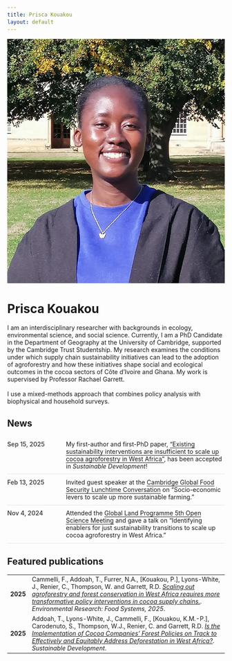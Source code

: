 ```yaml
---
title: Prisca Kouakou
layout: default
---
```


<div class="hero">
  <img class="avatar" src="/assets/profile.jpg" alt="Prisca Kouakou headshot">
  <div class="icons">
    <a href="mailto:you@example.com" title="Email"><i class="fa-solid fa-envelope"></i></a>
    <a href="https://scholar.google.com/citations?user=I9N3bjcAAAAJ&hl=en&oi=ao" title="Google Scholar"><i class="fa-brands fa-google"></i></a>
    <a href="https://orcid.org/0009-0001-3711-1578" title="ORCID"><i class="fa-brands fa-orcid"></i></a>
    <a href="https://www.linkedin.com/in/maria-prisca-kouakou/" title="LinkedIn"><i class="fa-brands fa-linkedin"></i></a>
    <a href="/docs/KouakouCV_August2025.pdf" title="Curriculum Vitae" target="_blank"><i class="fa-solid fa-file-pdf"></i></a>
  </div>
  <h1 class="hero-name">Prisca Kouakou</h1>
  <p class="lead">
  I am an interdisciplinary researcher with backgrounds in ecology, environmental science, and social science.
  Currently, I am a PhD Candidate in the Department of Geography at the University of Cambridge, supported by the
  Cambridge Trust Studentship. My research examines the conditions under which supply chain sustainability initiatives 
  can lead to the adoption of agroforestry and how these initiatives shape social and ecological outcomes in the cocoa 
  sectors of Côte d’Ivoire and Ghana. My work is supervised by Professor Rachael Garrett. <br><br>
  I use a mixed-methods approach that combines policy analysis with biophysical and household surveys.
</p>
</div>

<div class="section">
  <h2>News</h2>

<style>
  /* --- News list styling --- */
  .news-list {list-style: none; margin: 0; padding: 0;}
  .news-item {
    display: flex; gap: 1rem; align-items: flex-start;
    padding: .6rem 0; border-bottom: 1px solid rgba(127,127,127,.2);
  }
  .news-date {
    flex: 0 0 7.5rem; /* left column width */
    font-weight: 600; white-space: nowrap; color: inherit; opacity: .8;
  }
  .news-text {flex: 1 1 auto; min-width: 0;}
  .news-text a {text-decoration: none; border-bottom: 1px solid currentColor;}
  .news-text a:hover {text-decoration: none; border-bottom-color: transparent;}
  /* Small screens: stack a bit tighter */
  @media (max-width: 480px) {
    .news-item {gap: .6rem;}
    .news-date {flex-basis: 6.5rem; font-weight: 600;}
  }
</style>

<ul class="news-list">

  <li class="news-item">
    <time class="news-date">Sep 15, 2025</time>
    <div class="news-text">
      My first-author and first-PhD paper, 
      <a href="YOUR-LINK">“Existing sustainability interventions are insufficient to scale up cocoa agroforestry in West Africa”</a>,
      has been accepted in <em>Sustainable Development</em>!
    </div>
  </li>

  <li class="news-item">
    <time class="news-date">Feb 13, 2025</time>
    <div class="news-text">
      Invited guest speaker at the 
      <a href="YOUR-LINK">Cambridge Global Food Security Lunchtime Conversation</a> on 
      “Socio-economic levers to scale up more sustainable farming.”
    </div>
  </li>

  <li class="news-item">
    <time class="news-date">Nov 4, 2024</time>
    <div class="news-text">
      Attended the <a href="YOUR-LINK">Global Land Programme 5th Open Science Meeting</a> and gave a talk on 
      “Identifying enablers for just sustainability transitions to scale up cocoa agroforestry in West Africa.”
    </div>
  </li>

</ul>
</div>

<div class="section">
  
  <h2>Featured publications</h2>

<table>
  <tr>
    <td><strong>2025</strong></td>
    <td>Cammelli, F., Addoah, T., Furrer, N.A., [Kouakou, P.], Lyons-White, J., Renier, C., Thompson, W. and Garrett, R.D. <em><a href="https://doi.org/10.1088/2976-601X/adf117">Scaling out agroforestry and forest conservation in West Africa requires more transformative policy interventions in cocoa supply chains.</a></em>. <em>Environmental Research: Food Systems, 2025</em>.</td>
  </tr>
  <tr>
    <td><strong>2025</strong></td>
    <td>Addoah, T., Lyons-White, J., Cammelli, F., [Kouakou, K.M.-P.], Carodenuto, S., Thompson, W.J., Renier, C. and Garrett, R.D. <em><a href="https://doi.org/10.1002/sd.3380">Is the Implementation of Cocoa Companies’ Forest Policies on Track to Effectively and Equitably Address Deforestation in West Africa?</a></em>. <em>Sustainable Development</em>.</td>
  </tr>
</table>



